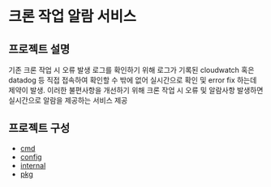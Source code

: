 # 크론 작업 알람 서비스

## 프로젝트 설명
기존 크론 작업 시 오류 발생 로그를 확인하기 위해 로그가 기록된 cloudwatch 혹은 datadog 등 직접 접속하여 확인할 수 밖에 없어 실시간으로 확인 및 error fix 하는데 제약이 발생. 
이러한 불편사항을 개선하기 위해 크론 작업 시 오류 및 알람사항 발생하면 실시간으로 알람을 제공하는 서비스 제공

## 프로젝트 구성

* [cmd](https://github.com/PARKNAMSU/cron-alarm-server/tree/main/app/cmd)
* [config](https://github.com/PARKNAMSU/cron-alarm-server/tree/main/app/config)
* [internal](https://github.com/PARKNAMSU/cron-alarm-server/tree/main/app/internal)
* [pkg](https://github.com/PARKNAMSU/cron-alarm-server/tree/main/app/pkg)
